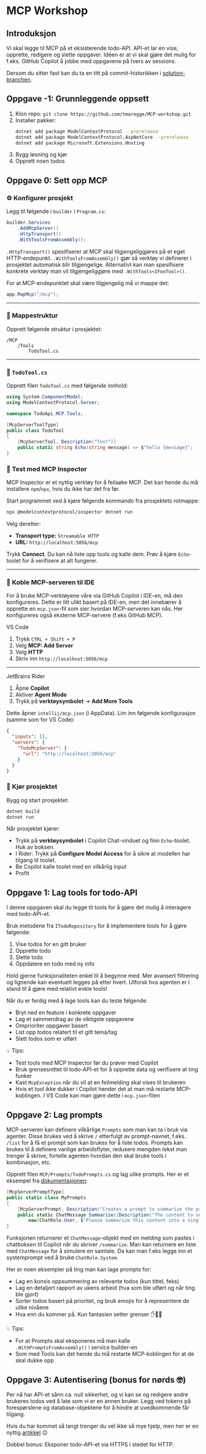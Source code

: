 # MCP Workshop

## Introduksjon

Vi skal legge til MCP på et eksisterende todo-API. API-et lar en vise, opprette, redigere og slette oppgaver. Idéen er at vi skal gjøre det mulig for f.eks. GitHub Copilot å jobbe med oppgavene på tvers av sessions.

Dersom du sitter fast kan du ta en titt på commit-historikken i [solution-branchen](https://github.com/tmaregge/MCP-workshop/tree/solution).

## Oppgave -1: Grunnleggende oppsett

1. Klon repo: `git clone https://github.com/tmaregge/MCP-workshop.git`
2. Installer pakker:
    ```bash
    dotnet add package ModelContextProtocol --prerelease
    dotnet add package ModelContextProtocol.AspNetCore --prerelease
    dotnet add package Microsoft.Extensions.Hosting
    ```
3. Bygg løsning og kjør
4. Opprett noen todos

## Oppgave 0: Sett opp MCP

### ⚙️ Konfigurer prosjekt

Legg til følgende i `builder` i `Program.cs`:

```csharp
builder.Services
    .AddMcpServer()
    .HttpTransport() 
    .WithToolsFromAssembly();
```

`.HttpTransport()` spesifiserer at MCP skal tilgjengeliggjøres på et eget HTTP-endepunkt. `.WithToolsFromAssembly()` gjør så verktøy vi definerer i prosjektet automatisk blir tilgjengelige. Alternativt kan man spesifisere konkrete verktøy man vil tilgjengeliggjøre med `.WithTools<IFooTool>()`.

For at MCP-endepunktet skal være tilgjengelig må vi mappe det:
```csharp
app.MapMcp("/mcp");
```

---

### 📁 Mappestruktur

Opprett følgende struktur i prosjektet:

```
/MCP
    /Tools
        TodoTool.cs
```

---

### 🧩 `TodoTool.cs`

Opprett filen `TodoTool.cs` med følgende innhold:

```csharp
using System.ComponentModel;
using ModelContextProtocol.Server;

namespace TodoApi.MCP.Tools;

[McpServerToolType]
public class TodoTool
{
    [McpServerTool, Description("Test")]
    public static string Echo(string message) => $"hello {message}";
}
```

### 🧪 Test med MCP Inspector

MCP Inspector er et nyttig verktøy for å feilsøke MCP. Det kan hende du må installere `npm`/`npx`, hvis du ikke har det fra før.

Start programmet ved å kjøre følgende kommando fra prosjektets rotmappe:

```bash
npx @modelcontextprotocol/inspector dotnet run
```

Velg deretter:

* **Transport type:** `Streamable HTTP`
* **URL:** `http://localhost:5056/mcp`

Trykk **Connect**.
Du kan nå liste opp tools og kalle dem. Prøv å kjøre `Echo`-toolet for å verifisere at alt fungerer.

---

### 🧠 Koble MCP-serveren til IDE

For å bruke MCP-verktøyene våre via GitHub Copilot i IDE-en, må den konfigureres. Dette er litt ulikt basert på IDE-en, men det innebærer å opprette en `mcp.json`-fil som sier hvordan MCP-serveren kan nås. Her konfigureres også eksterne MCP-servere (f.eks GitHub MCP).

VS Code

1. Trykk `CTRL + Shift + P`
2. Velg **MCP: Add Server**
3. Velg **HTTP**
4. Skriv inn `http://localhost:5056/mcp`

---

JetBrains Rider

1. Åpne **Copilot**
2. Aktiver **Agent Mode**
3. Trykk på **verktøysymbolet** → **Add More Tools**

Dette åpner `intellij/mcp.json` (i AppData).
Lim inn følgende konfigurasjon (samme som for VS Code):

```json
{
  "inputs": [],
  "servers": {
    "TodoMcpServer": {
      "url": "http://localhost:5056/mcp"
    }
  }
}
```

### 🚀 Kjør prosjektet

Bygg og start prosjektet:

```bash
dotnet build
dotnet run
```

Når prosjektet kjører:

* Trykk på **verktøysymbolet** i Copilot Chat-vinduet og finn `Echo`-toolet. Huk av boksen.
* I Rider: Trykk på **Configure Model Access** for å sikre at modellen har tilgang til toolet.
* Be Copilot kalle toolet med en vilkårlig input 
* Profit

## Oppgave 1: Lag tools for todo-API

I denne oppgaven skal du legge til tools for å gjøre det mulig å interagere med todo-API-et.

Bruk metodene fra `ITodoRepository` for å implementere tools for å gjøre følgende:
1. Vise todos for en gitt bruker
2. Opprette todo
3. Slette todo
4. Oppdatere en todo med ny info

Hold gjerne funksjonaliteten enkel til å begynne med. Mer avansert filtrering og lignende kan eventuelt legges på etter hvert. Utforsk hva agenten er i stand til å gjøre med relativt enkle tools!

Når du er ferdig med å lage tools kan du teste følgende:
* Bryt ned en feature i konkrete oppgaver
* Lag et sammendrag av de viktigste oppgavene
* Omprioriter oppgaver basert
* List opp todos relatert til et gitt tema/tag
* Slett todos som er utført


💡 Tips:
* Test tools med MCP Inspector før du prøver med Copilot
* Bruk grensesnittet til todo-API-et for å opprette data og verifisere at ting funker
* Kast `McpException` når du vil at en feilmelding skal vises til brukeren
* Hvis et tool ikke dukker i Copilot hender det at man må restarte MCP-koblingen. I VS Code kan man gjøre dette i `mcp.json`-filen

## Oppgave 2: Lag prompts

MCP-serveren kan definere vilkårlige `Prompts` som man kan ta i bruk via agenter. Disse brukes ved å skrive `/` etterfulgt av prompt-navnet, f.eks. `/list` for å få et prompt som kan brukes for å liste todos. Prompts kan brukes til å definere vanlige arbeidsflyter, redusere mengden tekst man trenger å skrive, fortelle agenten hvordan den skal bruke tools i kombinasjon, etc.

Opprett filen `MCP/Prompts/TodoPrompts.cs` og lag ulike prompts. Her er et eksempel fra [dokumentasjonen](https://github.com/modelcontextprotocol/csharp-sdk):
```csharp
[McpServerPromptType]
public static class MyPrompts
{
    [McpServerPrompt, Description("Creates a prompt to summarize the provided message.")]
    public static ChatMessage Summarize([Description("The content to summarize")] string content) =>
        new(ChatRole.User, $"Please summarize this content into a single sentence: {content}");
}
```

Funksjonen returnerer et `ChatMessage`-objekt med en melding som pastes i chatboksen til Copilot når du skriver `/summarize`. Man kan returnere en liste med `ChatMessage` for å simulere en samtale. Da kan man f.eks legge inn et systemprompt ved å bruke `ChatRole.System`.

Her er noen eksempler på ting man kan lage prompts for:
* Lag en konsis oppsummering av relevante todos (kun tittel, feks)
* Lag en detaljert rapport av ukens arbeid (hva som ble utført og når ting ble gjort)
* Sorter todos basert på prioritet, og bruk emojis for å representere de ulike nivåene
* Hva enn du kommer på. Kun fantasien setter grenser ✋🌈🤚

💡 Tips:
* For at Prompts skal eksponeres må man kalle `.WithPromptsFromAssembly()` i service builder-en 
* Som med Tools kan det hende du må restarte MCP-koblingen for at de skal dukke opp
    
## Oppgave 3: Autentisering (bonus for nørds 🤓)

Per nå har API-et sånn ca. null sikkerhet, og vi kan se og redigere andre brukeres todos ved å late som vi er en annen bruker. Legg ved tokens på forespørslene og database-objektene for å hindre at uvedkommende får tilgang.

Hvis du har kommet så langt trenger du vel ikke så mye hjelp, men her er en nyttig [artikkel](https://auth0.com/blog/an-introduction-to-mcp-and-authorization/) 😉


Dobbel bonus: Eksponer todo-API-et via HTTPS i stedet for HTTP.


